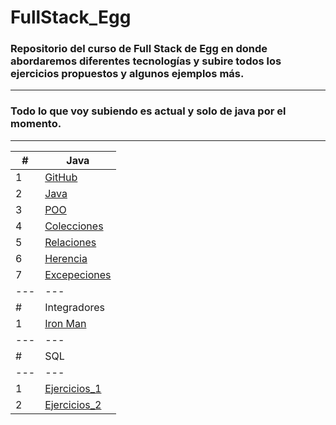 # FullStack_Egg

### Repositorio del curso de Full Stack de Egg en donde abordaremos diferentes tecnologías y subire todos los ejercicios propuestos y algunos ejemplos más.

---
### Todo lo que voy subiendo es actual y solo de java por el momento.

---


|  #  | Java |
| --- | --- |
|  1  | [GitHub](https://github.com/megagringa/FullStack_Egg_Curso/tree/main/Java/GitHub)| 
|  2  | [Java](https://github.com/megagringa/FullStack_Egg_Curso/tree/main/Java/Introduccion_a_Java)|
|  3  | [POO](https://github.com/megagringa/FullStack_Egg_Curso/tree/main/Java/POO)|
|  4  | [Colecciones](https://github.com/megagringa/FullStack_Egg_Curso/tree/main/Java/Colecciones)|
|  5  | [Relaciones](https://github.com/megagringa/FullStack_Egg_Curso/tree/main/Java/Relaciones)
|  6  | [Herencia](https://github.com/megagringa/FullStack_Egg_Curso/tree/main/Java/Herencia)
| 7   | [Excepeciones](https://github.com/megagringa/FullStack_Egg_Curso/tree/main/Java/Excepciones) |
| --- | --- |
|  #  | Integradores |
|  1  | [Iron Man](https://github.com/megagringa/FullStack_Egg_Curso/tree/main/Java/EIntegrador_1/Iron_Man) |
| --- | --- |
|  #  | SQL |
| --- | --- |
|  1  | [Ejercicios_1](https://github.com/megagringa/FullStack_Egg_Curso/tree/main/SQL/Manos_Obra_1)|
|  2  | [Ejercicios_2](https://github.com/megagringa/FullStack_Egg_Curso/tree/main/SQL/Manos_Obra_2)|
